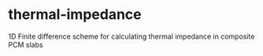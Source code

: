 # thermal-impedance
1D Finite difference scheme for calculating thermal impedance in composite PCM slabs
